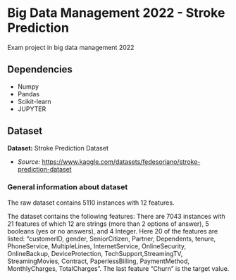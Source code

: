 # Big Data Management 2022 - Stroke Prediction
Exam project in big data management 2022

## Dependencies

- Numpy
- Pandas
- Scikit-learn
- JUPYTER

## Dataset
**Dataset:** Stroke Prediction Dataset
- *Source:* https://www.kaggle.com/datasets/fedesoriano/stroke-prediction-dataset

### General information about dataset

The raw dataset contains 5110 instances with 12 features.

The dataset contains the following features:
There are 7043 instances with 21 features of which 12 are strings (more than 2 options of answer), 5 booleans (yes or no answers), and 4 Integer. Here 20 of the features are listed: “customerID, gender, SeniorCitizen, Partner, Dependents, tenure, PhoneService, MultipleLines, InternetService, OnlineSecurity, OnlineBackup, DeviceProtection, TechSupport,StreamingTV, StreamingMovies, Contract, PaperlessBilling, PaymentMethod, MonthlyCharges, TotalCharges”.
The last feature “Churn” is the target value.